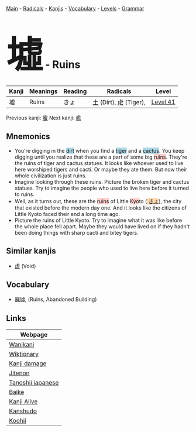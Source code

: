 <style> bigfont {font-size: 100px}</style>
[Main](../README.md) -
[Radicals](../radicals.md) -
[Kanjis](../kanjis.md) -
[Vocabulary](../vocabulary.md) -
[Levels](../levels.md) -
[Grammar](../grammar.md)
# <bigfont> 墟</bigfont> - Ruins 

| Kanji | Meanings | Reading | Radicals | Level |
| --- | --- | --- | --- | --- |
| 墟 | Ruins | きょ | [土](../radicals/土.md) (Dirt), [虍](../radicals/虍.md) (Tiger),  | [Level 41](../levels/wk_level41.md) |

Previous kanji: [蜜](蜜.md) Next kanji: [艦](艦.md) 

## Mnemonics
 * You're digging in the <span style="background-color:#ADD8E6"> dirt</span> when you find a <span style="background-color:#ADD8E6"> tiger</span> and a <span style="background-color:#ADD8E6"> cactus</span>. You keep digging until you realize that these are a part of some big <span style="background-color:#ffcccb"> ruins</span>. They're the ruins of tiger and cactus statues. It looks like whoever used to live here worshiped tigers and cacti. Or maybe they ate them. But now their whole civilization is just ruins.
* Imagine looking through these ruins. Picture the broken tiger and cactus statues. Try to imagine the people who used to live here before it turned to ruins.
* Well, as it turns out, these are the <span style="background-color:#ffcccb"> ruins</span> of Little <span style="background-color:#ffcccb"> Kyo</span>to (<span style="background-color:#fed8b1"> [きょ](https://jisho.org/search/きょ)</span>), the city that existed before the modern day one. And it looks like the citizens of Little Kyoto faced their end a long time ago.
* Picture the ruins of Little Kyoto. Try to imagine what it was like before the whole place fell apart. Maybe they would have lived on if they hadn't been doing things with sharp cacti and bitey tigers.


## Similar kanjis
 * [虚](虚.md) (Void)


## Vocabulary
 * [廃墟](../vocabulary/墟.md), (Ruins, Abandoned Building)



## Links 

| Webpage |
| --- |
| [Wanikani          ](https://www.wanikani.com/kanji/墟) |
| [Wiktionary        ](https://en.wiktionary.org/wiki/墟) |
| [Kanji damage      ](http://www.kanjidamage.com/kanji/search?utf8=✓&q=墟) |
| [Jitenon           ](https://jitenon.com/kanji/墟) |
| [Tanoshii japanese ](https://www.tanoshiijapanese.com/dictionary/kanji.cfm?k=墟) |
| [Baike             ](https://baike.baidu.com/item/墟) |
| [Kanji Alive       ](https://app.kanjialive.com/墟) |
| [Kanshudo          ](https://www.kanshudo.com/searchmn?q=墟) |
| [Koohii            ](https://kanji.koohii.com/study/kanji/墟) |
